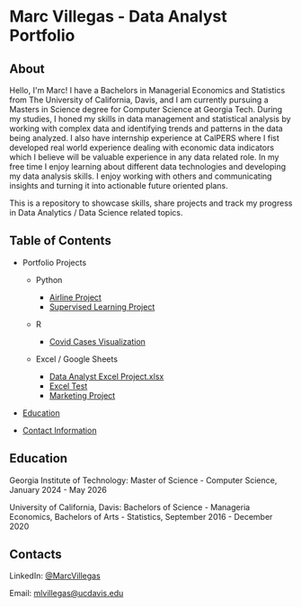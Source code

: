 # Marc Villegas - Data Analyst Portfolio

## About
Hello, I'm Marc! I have a Bachelors in Managerial Economics and Statistics from The University of California, Davis, and I am currently pursuing a Masters in Science degree for Computer Science at Georgia Tech. During my studies, I honed my skills in data management and statistical analysis by working with complex data and identifying trends and patterns in the data being analyzed.
I also have internship experience at CalPERS where I fist developed real world experience dealing with economic data indicators which I believe will be valuable experience in any data related role.
In my free time I enjoy learning about different data technologies and developing my data analysis skills. I enjoy working with others and communicating insights and turning it into actionable future oriented plans.

This is a repository to showcase skills, share projects and track my progress in Data Analytics / Data Science related topics.

## Table of Contents

- Portfolio Projects
  - Python
    - [Airline Project](https://github.com/mlvilleg/Data-Analyst-Porfolio/tree/main/Airline%20Project)
    - [Supervised Learning Project](https://github.com/mlvilleg/Data-Analyst-Porfolio/tree/main/Supervised%20Learning)

  - R
    - [Covid Cases Visualization](CovidVisualizationProj)

  - Excel / Google Sheets
    - [Data Analyst Excel Project.xlsx](https://github.com/mlvilleg/Data-Analyst-Porfolio/blob/main/Excel%20Projects/Data%20Analyst%20Excel%20Project.xlsx)
    - [Excel Test](https://github.com/mlvilleg/Data-Analyst-Porfolio/blob/main/Excel%20Projects/Marc%20Villegas_Excel%20Test.xlsx)
    - [Marketing Project](https://github.com/mlvilleg/Data-Analyst-Porfolio/blob/main/Excel%20Projects/Marketing%20Project.xlsx)
   
- [Education](#Education)
- [Contact Information](#Contacts)


## Education
Georgia Institute of Technology: Master of Science - Computer Science, January 2024 - May 2026

University of California, Davis: Bachelors of Science - Manageria Economics, Bachelors of Arts - Statistics, September 2016 - December 2020

## Contacts
LinkedIn: [@MarcVillegas](https://www.linkedin.com/in/marc-villegas-abaa4b129)

Email: mlvillegas@ucdavis.edu

